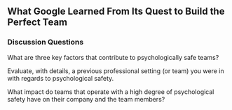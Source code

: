 
## What Google Learned From Its Quest to Build the Perfect Team

### Discussion Questions

What are three key factors that contribute to psychologically safe teams?

Evaluate, with details, a previous professional setting (or team) you were in with regards to psychological safety.

What impact do teams that operate with a high degree of psychological safety have on their company and the team members?
